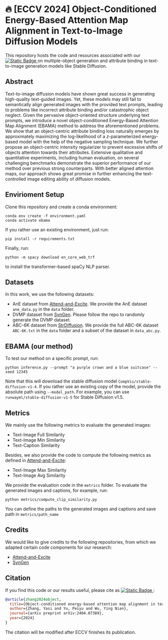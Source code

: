 # 🔥 [ECCV 2024] Object-Conditioned Energy-Based Attention Map Alignment in Text-to-Image Diffusion Models

This repository hosts the code and resources associated with our [![Static Badge](https://img.shields.io/badge/ECCV_2024_paper-arxiv_link-blue)
](https://arxiv.org/abs/2404.07389)  on multiple-object generation and attribute binding in text-to-image generation models like Stable Diffusion.

## Abstract
 Text-to-image diffusion models have shown great success in generating high-quality text-guided images. Yet, these models may still fail to semantically align generated images with the provided text prompts, leading to problems like incorrect attribute binding and/or catastrophic object neglect. Given the pervasive object-oriented structure underlying text prompts, we introduce a novel object-conditioned Energy-Based Attention Map Alignment (EBAMA) method to  address the aforementioned problems. We show that an object-centric attribute binding loss naturally emerges by approximately maximizing the log-likelihood of a $z$-parameterized energy-based model with the help of the negative sampling technique. We further propose an object-centric intensity regularizer to prevent excessive shifts of objects attention towards their attributes. Extensive qualitative and quantitative experiments, including human evaluation, on several challenging benchmarks demonstrate the superior performance of our method over previous strong counterparts. With better aligned attention maps, our approach shows great promise in further enhancing the text-controlled image editing ability of diffusion models.

## Envirioment Setup
Clone this repository and create a conda environment:
```
conda env create -f environment.yaml
conda activate ebama
```

If you rather use an existing environment, just run:
```
pip install -r requirements.txt
```

Finally, run:
```
python -m spacy download en_core_web_trf
```
to install the transformer-based spaCy NLP parser. 

 

## Datasets
In this work, we use the following datasets:
- AnE dataset from [Attend-and-Excite](https://github.com/yuval-alaluf/Attend-and-Excite). We provide the AnE dataset  `ane_data.py`  in the `data` folder.
- DVMP dataset from [SynGen](https://github.com/RoyiRa/Linguistic-Binding-in-Diffusion-Models). Please follow the repo to randomly generate the DVMP dataset.
- ABC-6K dataset from [StrDiffusion](https://github.com/weixi-feng/Structured-Diffusion-Guidance). We provide the full ABC-6K dataset `ABC-6K.txt` in the `data` folder and a subset of the dataset in `data_abc.py`.


## EBAMA (our method)
To test our method on a specific prompt, run:
```
python inference.py --prompt "a purple crown and a blue suitcase" --seed 12345
```
Note that this will download the stable diffusion model `CompVis/stable-diffusion-v1-4`. If you rather use an existing copy of the model, provide the absolute path using `--model_path`. For example, you can use `runwayml/stable-diffusion-v1-5` for Stable Diffusion v1.5.


## Metrics
We mainly use the following metrics to evaluate the generated images:
- Text-Image Full Similarity
- Text-Image Min Similarity 
- Text-Caption Similarity

Besides, we also provide the code to compute the following metrics as defined in [Attend-and-Excite](https://github.com/yuval-alaluf/Attend-and-Excite):
- Text-Image Max Similarity
- Text-Image Avg Similarity

We provide the evaluation code in the `metrics` folder. To evaluate the generated images and captions, for example, run:
```
python metrics/compute_clip_similarity.py  
```
You can define the paths to the generated images and captions and save path in `metrics/path_name` 


## Credits 
We would like to give credits to the following repositories, from which we adapted certain code components for our research:
- [Attend-and-Excite](https://github.com/yuval-alaluf/Attend-and-Excite)
- [SynGen](https://github.com/RoyiRa/Linguistic-Binding-in-Diffusion-Models)

## Citation

If you find this code or our results useful, please cite as [![Static Badge](https://img.shields.io/badge/arxiv_link-red)
](https://arxiv.org/abs/2404.07389) :

```bibtex
@article{zhang2024object,
  title={Object-conditioned energy-based attention map alignment in text-to-image diffusion models},
  author={Zhang, Yasi and Yu, Peiyu and Wu, Ying Nian},
  journal={arXiv preprint arXiv:2404.07389},
  year={2024}
}
```
The citation will be modified after ECCV finishes its publication. 



